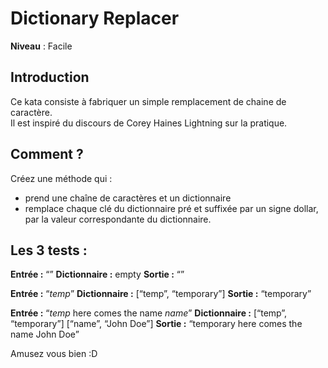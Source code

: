 # Dictionary Replacer

**Niveau** : Facile 

## Introduction

Ce kata consiste à fabriquer un simple remplacement de chaine de caractère.   
Il est inspiré du discours de Corey Haines Lightning sur la pratique.  

## Comment ?

Créez une méthode qui : 
 - prend une chaîne de caractères et un dictionnaire
 - remplace chaque clé du dictionnaire pré et suffixée par un signe dollar, par la valeur correspondante du dictionnaire.

## Les 3 tests :

**Entrée :** “”
**Dictionnaire :** empty
**Sortie :** “”

**Entrée :** “$temp$” 
**Dictionnaire :** [“temp”, “temporary”]
**Sortie :** “temporary”

**Entrée :** “$temp$ here comes the name $name$”
**Dictionnaire :** [“temp”, “temporary”] [“name”, “John Doe”]
**Sortie :** “temporary here comes the name John Doe”

Amusez vous bien :D